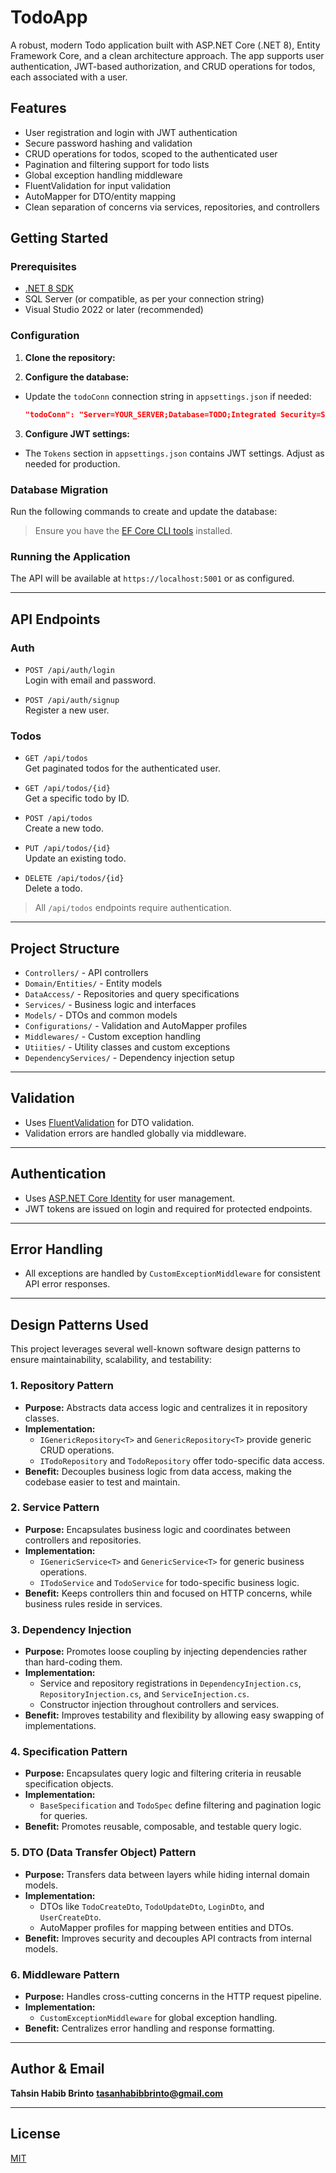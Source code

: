 # TodoApp

A robust, modern Todo application built with ASP.NET Core (.NET 8), Entity Framework Core, and a clean architecture approach. The app supports user authentication, JWT-based authorization, and CRUD operations for todos, each associated with a user.

## Features

- User registration and login with JWT authentication
- Secure password hashing and validation
- CRUD operations for todos, scoped to the authenticated user
- Pagination and filtering support for todo lists
- Global exception handling middleware
- FluentValidation for input validation
- AutoMapper for DTO/entity mapping
- Clean separation of concerns via services, repositories, and controllers

## Getting Started

### Prerequisites

- [.NET 8 SDK](https://dotnet.microsoft.com/download/dotnet/8.0)
- SQL Server (or compatible, as per your connection string)
- Visual Studio 2022 or later (recommended)

### Configuration

1. **Clone the repository:**


2. **Configure the database:**
- Update the `todoConn` connection string in `appsettings.json` if needed:
  ```json
  "todoConn": "Server=YOUR_SERVER;Database=TODO;Integrated Security=SSPI;TrustServerCertificate=True;"
  ```

3. **Configure JWT settings:**
- The `Tokens` section in `appsettings.json` contains JWT settings. Adjust as needed for production.

### Database Migration

Run the following commands to create and update the database:

> Ensure you have the [EF Core CLI tools](https://docs.microsoft.com/en-us/ef/core/cli/dotnet) installed.

### Running the Application

The API will be available at `https://localhost:5001` or as configured.

---

## API Endpoints

### Auth

- `POST /api/auth/login`  
  Login with email and password.

- `POST /api/auth/signup`  
  Register a new user.

### Todos

- `GET /api/todos`  
  Get paginated todos for the authenticated user.

- `GET /api/todos/{id}`  
  Get a specific todo by ID.

- `POST /api/todos`  
  Create a new todo.

- `PUT /api/todos/{id}`  
  Update an existing todo.

- `DELETE /api/todos/{id}`  
  Delete a todo.

> All `/api/todos` endpoints require authentication.

---

## Project Structure

- `Controllers/` - API controllers
- `Domain/Entities/` - Entity models
- `DataAccess/` - Repositories and query specifications
- `Services/` - Business logic and interfaces
- `Models/` - DTOs and common models
- `Configurations/` - Validation and AutoMapper profiles
- `Middlewares/` - Custom exception handling
- `Utiities/` - Utility classes and custom exceptions
- `DependencyServices/` - Dependency injection setup

---

## Validation

- Uses [FluentValidation](https://fluentvalidation.net/) for DTO validation.
- Validation errors are handled globally via middleware.

---

## Authentication

- Uses [ASP.NET Core Identity](https://learn.microsoft.com/en-us/aspnet/core/security/authentication/identity) for user management.
- JWT tokens are issued on login and required for protected endpoints.

---

## Error Handling

- All exceptions are handled by `CustomExceptionMiddleware` for consistent API error responses.

---

## Design Patterns Used

This project leverages several well-known software design patterns to ensure maintainability, scalability, and testability:

### 1. Repository Pattern
- **Purpose:** Abstracts data access logic and centralizes it in repository classes.
- **Implementation:**  
  - `IGenericRepository<T>` and `GenericRepository<T>` provide generic CRUD operations.
  - `ITodoRepository` and `TodoRepository` offer todo-specific data access.
- **Benefit:** Decouples business logic from data access, making the codebase easier to test and maintain.

### 2. Service Pattern
- **Purpose:** Encapsulates business logic and coordinates between controllers and repositories.
- **Implementation:**  
  - `IGenericService<T>` and `GenericService<T>` for generic business operations.
  - `ITodoService` and `TodoService` for todo-specific business logic.
- **Benefit:** Keeps controllers thin and focused on HTTP concerns, while business rules reside in services.

### 3. Dependency Injection
- **Purpose:** Promotes loose coupling by injecting dependencies rather than hard-coding them.
- **Implementation:**  
  - Service and repository registrations in `DependencyInjection.cs`, `RepositoryInjection.cs`, and `ServiceInjection.cs`.
  - Constructor injection throughout controllers and services.
- **Benefit:** Improves testability and flexibility by allowing easy swapping of implementations.

### 4. Specification Pattern
- **Purpose:** Encapsulates query logic and filtering criteria in reusable specification objects.
- **Implementation:**  
  - `BaseSpecification` and `TodoSpec` define filtering and pagination logic for queries.
- **Benefit:** Promotes reusable, composable, and testable query logic.

### 5. DTO (Data Transfer Object) Pattern
- **Purpose:** Transfers data between layers while hiding internal domain models.
- **Implementation:**  
  - DTOs like `TodoCreateDto`, `TodoUpdateDto`, `LoginDto`, and `UserCreateDto`.
  - AutoMapper profiles for mapping between entities and DTOs.
- **Benefit:** Improves security and decouples API contracts from internal models.

### 6. Middleware Pattern
- **Purpose:** Handles cross-cutting concerns in the HTTP request pipeline.
- **Implementation:**  
  - `CustomExceptionMiddleware` for global exception handling.
- **Benefit:** Centralizes error handling and response formatting.

---

## Author & Email

**Tahsin Habib Brinto**
**tasanhabibbrinto@gmail.com**

---

## License

[MIT](LICENSE)

